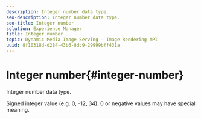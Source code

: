 ```yaml
---
description: Integer number data type.
seo-description: Integer number data type.
seo-title: Integer number
solution: Experience Manager
title: Integer number
topic: Dynamic Media Image Serving - Image Rendering API
uuid: 8f10318d-d284-43b6-8dc9-29999bff431a
---
```


# Integer number{#integer-number}

Integer number data type.

Signed integer value (e.g. 0, -12, 34). 0 or negative values may have special meaning. 
